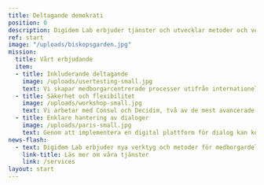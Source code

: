 ```yaml
---
title: Deltagande demokrati
position: 0
description: Digidem Lab erbjuder tjänster och utvecklar metoder och verktyg för framtidens deltagande demokrati.
ref: start
image: "/uploads/biskopsgarden.jpg"
mission:
  title: Vårt erbjudande
  item:
  - title: Inkluderande deltagande
    image: /uploads/usertesting-small.jpg
    text: Vi skapar medborgarcentrerade processer utifrån internationellt beprövade metoder för att särskilt nå underrepresenterade grupper.
  - title: Säkerhet och flexibilitet
    image: /uploads/workshop-small.jpg
    text: Vi arbetar med Consul och Decidim, två av de mest avancerade digitala plattformarna för medborgardeltagande med miljontals användare över hela världen.
  - title: Enklare hantering av dialoger
    image: /uploads/paris-small.jpg
    text: Genom att implementera en digital plattform för dialog kan kommuner samla sina processer på en och samma plats. Det underlättar för medborgarna och förenklar det långsiktiga demokratiarbetet.
news-flash:
  - text: Digidem Lab erbjuder nya verktyg och metoder för medborgardeltagande. Vi hjälper er med processdesign av deltagandeprocesser, installation och utbildning i digitala plattformar för deltagande och erbjuder workshops och föreläsningar.
    link-title: Läs mer om våra tjänster
    link: /services
layout: start
---
```

